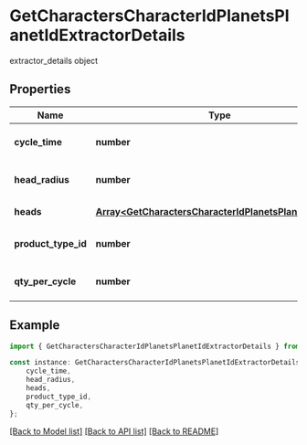 # GetCharactersCharacterIdPlanetsPlanetIdExtractorDetails

extractor_details object

## Properties

Name | Type | Description | Notes
------------ | ------------- | ------------- | -------------
**cycle_time** | **number** | in seconds | [optional] [default to undefined]
**head_radius** | **number** | head_radius number | [optional] [default to undefined]
**heads** | [**Array&lt;GetCharactersCharacterIdPlanetsPlanetIdHead&gt;**](GetCharactersCharacterIdPlanetsPlanetIdHead.md) | heads array | [default to undefined]
**product_type_id** | **number** | product_type_id integer | [optional] [default to undefined]
**qty_per_cycle** | **number** | qty_per_cycle integer | [optional] [default to undefined]

## Example

```typescript
import { GetCharactersCharacterIdPlanetsPlanetIdExtractorDetails } from 'eve-esi-client-ts';

const instance: GetCharactersCharacterIdPlanetsPlanetIdExtractorDetails = {
    cycle_time,
    head_radius,
    heads,
    product_type_id,
    qty_per_cycle,
};
```

[[Back to Model list]](../README.md#documentation-for-models) [[Back to API list]](../README.md#documentation-for-api-endpoints) [[Back to README]](../README.md)
